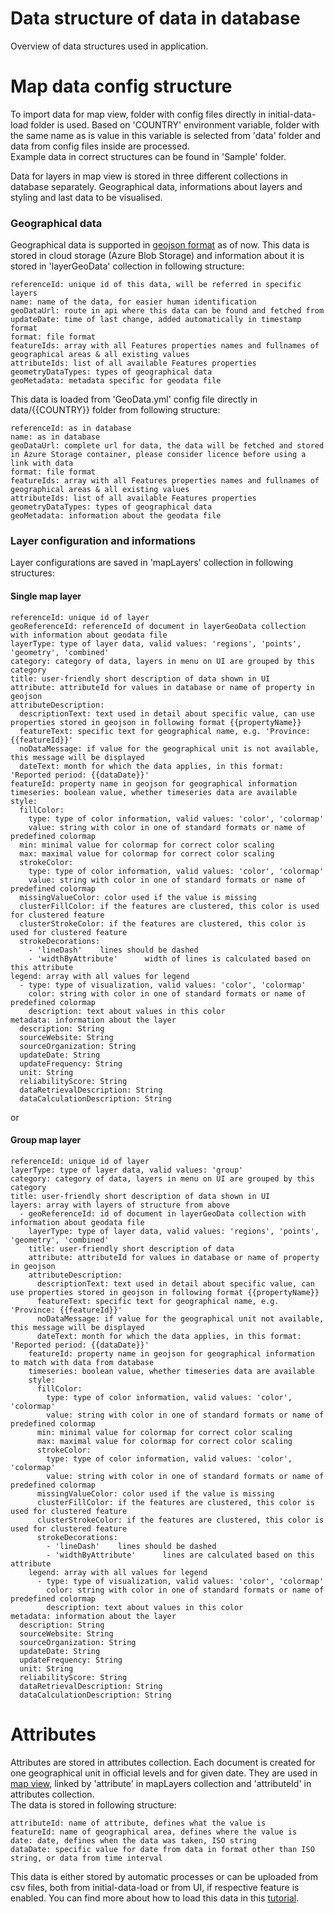 # Data structure of data in database

Overview of data structures used in application.

# Map data config structure
To import data for map view, folder with config files directly in initial-data-load folder is used. Based on 'COUNTRY' environment variable, folder with the same name as is value in this variable is selected from 'data' folder and data from config files inside are processed.    
Example data in correct structures can be found in 'Sample' folder.      
   
Data for layers in map view is stored in three different collections in database separately.  Geographical data, informations about layers and styling and last data to be visualised.    
### Geographical data
Geographical data is supported in [geojson format](https://geojson.org/) as of now.
This data is stored in cloud storage (Azure Blob Storage) and information about it is stored in 'layerGeoData' collection in following structure:     
```
referenceId: unique id of this data, will be referred in specific layers
name: name of the data, for easier human identification
geoDataUrl: route in api where this data can be found and fetched from
updateDate: time of last change, added automatically in timestamp format
format: file format
featureIds: array with all Features properties names and fullnames of geographical areas & all existing values
attributeIds: list of all available Features properties
geometryDataTypes: types of geographical data
geoMetadata: metadata specific for geodata file
```    
    
This data is loaded from 'GeoData.yml' config file directly in data/{{COUNTRY}} folder from following structure:
```
referenceId: as in database
name: as in database
geoDataUrl: complete url for data, the data will be fetched and stored in Azure Storage container, please consider licence before using a link with data
format: file format
featureIds: array with all Features properties names and fullnames of geographical areas & all existing values
attributeIds: list of all available Features properties
geometryDataTypes: types of geographical data
geoMetadata: information about the geodata file
``` 
     
### Layer configuration and informations     
Layer configurations are saved in 'mapLayers' collection in following structures: 

#### Single map layer  
```
referenceId: unique id of layer
geoReferenceId: referenceId of document in layerGeoData collection with information about geodata file
layerType: type of layer data, valid values: 'regions', 'points', 'geometry', 'combined'
category: category of data, layers in menu on UI are grouped by this category
title: user-friendly short description of data shown in UI
attribute: attributeId for values in database or name of property in geojson
attributeDescription:
  descriptionText: text used in detail about specific value, can use properties stored in geojson in following format {{propertyName}}
  featureText: specific text for geographical name, e.g. 'Province: {{featureId}}'
  noDataMessage: if value for the geographical unit is not available, this message will be displayed
  dateText: month for which the data applies, in this format: 'Reported period: {{dataDate}}'
featureId: property name in geojson for geographical information
timeseries: boolean value, whether timeseries data are available
style:
  fillColor:
    type: type of color information, valid values: 'color', 'colormap'
    value: string with color in one of standard formats or name of predefined colormap
  min: minimal value for colormap for correct color scaling
  max: maximal value for colormap for correct color scaling
  strokeColor:
    type: type of color information, valid values: 'color', 'colormap'
    value: string with color in one of standard formats or name of predefined colormap
  missingValueColor: color used if the value is missing
  clusterFillColor: if the features are clustered, this color is used for clustered feature
  clusterStrokeColor: if the features are clustered, this color is used for clustered feature
  strokeDecorations: 
    - 'lineDash'    lines should be dashed
    - 'widthByAttribute'      width of lines is calculated based on this attribute
legend: array with all values for legend
  - type: type of visualization, valid values: 'color', 'colormap'
    color: string with color in one of standard formats or name of predefined colormap
    description: text about values in this color
metadata: information about the layer
  description: String
  sourceWebsite: String
  sourceOrganization: String
  updateDate: String
  updateFrequency: String
  unit: String
  reliabilityScore: String
  dataRetrievalDescription: String
  dataCalculationDescription: String
```
or 

#### Group map layer    
```
referenceId: unique id of layer
layerType: type of layer data, valid values: 'group'
category: category of data, layers in menu on UI are grouped by this category
title: user-friendly short description of data shown in UI
layers: array with layers of structure from above
  - geoReferenceId: id of document in layerGeoData collection with information about geodata file
    layerType: type of layer data, valid values: 'regions', 'points', 'geometry', 'combined'
    title: user-friendly short description of data
    attribute: attributeId for values in database or name of property in geojson
    attributeDescription:
      descriptionText: text used in detail about specific value, can use properties stored in geojson in following format {{propertyName}}
      featureText: specific text for geographical name, e.g. 'Province: {{featureId}}'
      noDataMessage: if value for the geographical unit not available, this message will be displayed
      dateText: month for which the data applies, in this format: 'Reported period: {{dataDate}}'
    featureId: property name in geojson for geographical information to match with data from database
    timeseries: boolean value, whether timeseries data are available
    style:
      fillColor:
        type: type of color information, valid values: 'color', 'colormap'
        value: string with color in one of standard formats or name of predefined colormap
      min: minimal value for colormap for correct color scaling
      max: maximal value for colormap for correct color scaling
      strokeColor:
        type: type of color information, valid values: 'color', 'colormap'
        value: string with color in one of standard formats or name of predefined colormap
      missingValueColor: color used if the value is missing
      clusterFillColor: if the features are clustered, this color is used for clustered feature
      clusterStrokeColor: if the features are clustered, this color is used for clustered feature
      strokeDecorations: 
        - 'lineDash'    lines should be dashed
        - 'widthByAttribute'      lines are calculated based on this attribute
    legend: array with all values for legend
      - type: type of visualization, valid values: 'color', 'colormap'
        color: string with color in one of standard formats or name of predefined colormap
        description: text about values in this color
metadata: information about the layer
  description: String
  sourceWebsite: String
  sourceOrganization: String
  updateDate: String
  updateFrequency: String
  unit: String
  reliabilityScore: String
  dataRetrievalDescription: String
  dataCalculationDescription: String
```    
    
# Attributes
Attributes are stored in attributes collection. Each document is created for one geographical unit in official levels and for given date. They are used in [map view](../UI/map.md), linked by 'attribute' in mapLayers collection and 'attributeId' in attributes collection.     
The data is stored in following structure:    
```
attributeId: name of attribute, defines what the value is
featureId: name of geographical area, defines where the value is
date: date, defines when the data was taken, ISO string
dataDate: specific value for date from data in format other than ISO string, or data from time interval 
```    
This data is either stored by automatic processes or can be uploaded from csv files, both from initial-data-load or from UI, if respective feature is enabled. You can find more about how to load this data in this [tutorial](../tutorials/run-application-with-own-data.md).